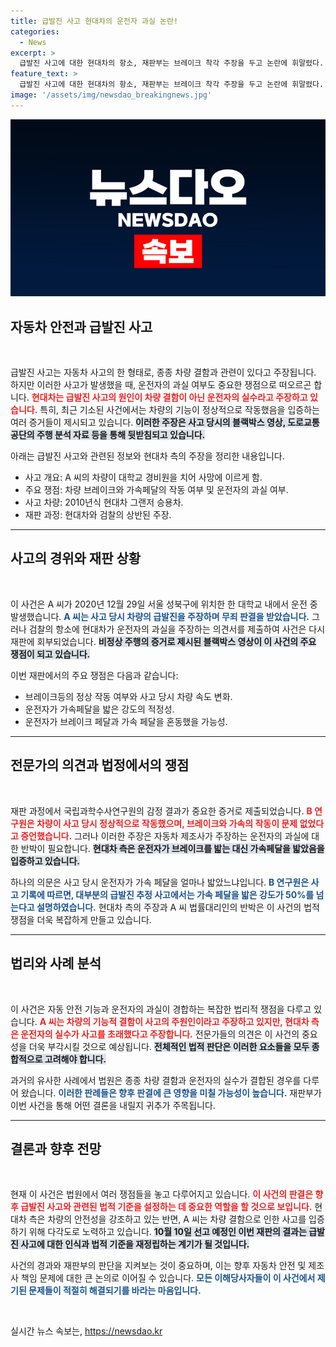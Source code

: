 ```yaml
---
title: 급발진 사고 현대차의 운전자 과실 논란!
categories:
  - News
excerpt: >
  급발진 사고에 대한 현대차의 항소, 재판부는 브레이크 착각 주장을 두고 논란에 휘말렸다. 차량 결함과 운전자의 과실, 두 가지 쟁점이 엇갈리는 가운데, 사고 재구성을 위한 마지막 변론이 기대된다!
feature_text: >
  급발진 사고에 대한 현대차의 항소, 재판부는 브레이크 착각 주장을 두고 논란에 휘말렸다. 차량 결함과 운전자의 과실, 두 가지 쟁점이 엇갈리는 가운데, 사고 재구성을 위한 마지막 변론이 기대된다!
image: '/assets/img/newsdao_breakingnews.jpg'
---
```


<p><img src="/assets/img/newsdao_breakingnews.jpg" alt="cryptoinkorea 속보" /></p>

<h2 data-ke-size="size26">자동차 안전과 급발진 사고</h2>

<p data-ke-size="size16">&nbsp;</p>

<p>급발진 사고는 자동차 사고의 한 형태로, 종종 차량 결함과 관련이 있다고 주장됩니다. 하지만 이러한 사고가 발생했을 때, 운전자의 과실 여부도 중요한 쟁점으로 떠오르곤 합니다. <b><span style="color: #ee2323;">현대차는 급발진 사고의 원인이 차량 결함이 아닌 운전자의 실수라고 주장하고 있습니다.</span></b> 특히, 최근 기소된 사건에서는 차량의 기능이 정상적으로 작동했음을 입증하는 여러 증거들이 제시되고 있습니다. <b><span style="background-color: #21538527;">이러한 주장은 사고 당시의 블랙박스 영상, 도로교통공단의 주행 분석 자료 등을 통해 뒷받침되고 있습니다.</span></b> </p>

<p>아래는 급발진 사고와 관련된 정보와 현대차 측의 주장을 정리한 내용입니다.</p>

<ul>
<li>사고 개요: A 씨의 차량이 대학교 경비원을 치어 사망에 이르게 함.</li>
<li>주요 쟁점: 차량 브레이크와 가속페달의 작동 여부 및 운전자의 과실 여부.</li>
<li>사고 차량: 2010년식 현대차 그랜저 승용차.</li>
<li>재판 과정: 현대차와 검찰의 상반된 주장.</li>
</ul>

<hr>

<h2 data-ke-size="size26">사고의 경위와 재판 상황</h2>

<p data-ke-size="size16">&nbsp;</p>

<p>이 사건은 A 씨가 2020년 12월 29일 서울 성북구에 위치한 한 대학교 내에서 운전 중 발생했습니다. <b><span style="color: #1a5490;">A 씨는 사고 당시 차량의 급발진을 주장하며 무죄 판결을 받았습니다.</span></b> 그러나 검찰의 항소에 현대차가 운전자의 과실을 주장하는 의견서를 제출하여 사건은 다시 재판에 회부되었습니다. <b><span style="background-color: #21538527;">비정상 주행의 증거로 제시된 블랙박스 영상이 이 사건의 주요 쟁점이 되고 있습니다.</span></b> </p>

<p>이번 재판에서의 주요 쟁점은 다음과 같습니다:</p>

<ul>
<li>브레이크등의 정상 작동 여부와 사고 당시 차량 속도 변화.</li>
<li>운전자가 가속페달을 밟은 강도의 적정성.</li>
<li>운전자가 브레이크 페달과 가속 페달을 혼동했을 가능성.</li>
</ul>

<hr>

<h2 data-ke-size="size26">전문가의 의견과 법정에서의 쟁점</h2>

<p data-ke-size="size16">&nbsp;</p>

<p>재판 과정에서 국립과학수사연구원의 감정 결과가 중요한 증거로 제출되었습니다. <b><span style="color: #ee2323;">B 연구원은 차량이 사고 당시 정상적으로 작동했으며, 브레이크와 가속의 작동이 문제 없었다고 증언했습니다.</span></b> 그러나 이러한 주장은 자동차 제조사가 주장하는 운전자의 과실에 대한 반박이 필요합니다. <b><span style="background-color: #21538527;">현대차 측은 운전자가 브레이크를 밟는 대신 가속페달을 밟았음을 입증하고 있습니다.</span></b> </p>

<p>하나의 의문은 사고 당시 운전자가 가속 페달을 얼마나 밟았느냐입니다. <b><span style="color: #1a5490;">B 연구원은 사고 기록에 따르면, 대부분의 급발진 추정 사고에서는 가속 페달을 밟은 강도가 50%를 넘는다고 설명하였습니다.</span></b> 현대차 측의 주장과 A 씨 법률대리인의 반박은 이 사건의 법적 쟁점을 더욱 복잡하게 만들고 있습니다.</p>

<hr>

<h2 data-ke-size="size26">법리와 사례 분석</h2>

<p data-ke-size="size16">&nbsp;</p>

<p>이 사건은 자동 안전 기능과 운전자의 과실이 경합하는 복잡한 법리적 쟁점을 다루고 있습니다. <b><span style="color: #ee2323;">A 씨는 차량의 기능적 결함이 사고의 주원인이라고 주장하고 있지만, 현대차 측은 운전자의 실수가 사고를 초래했다고 주장합니다.</span></b> 전문가들의 의견은 이 사건의 중요성을 더욱 부각시킬 것으로 예상됩니다. <b><span style="background-color: #21538527;">전체적인 법적 판단은 이러한 요소들을 모두 종합적으로 고려해야 합니다.</span></b> </p>

<p>과거의 유사한 사례에서 법원은 종종 차량 결함과 운전자의 실수가 결합된 경우를 다루어 왔습니다. <b><span style="color: #1a5490;">이러한 판례들은 향후 판결에 큰 영향을 미칠 가능성이 높습니다.</span></b> 재판부가 이번 사건을 통해 어떤 결론을 내릴지 귀추가 주목됩니다.</p>

<hr>

<h2 data-ke-size="size26">결론과 향후 전망</h2>

<p data-ke-size="size16">&nbsp;</p>

<p>현재 이 사건은 법원에서 여러 쟁점들을 놓고 다루어지고 있습니다. <b><span style="color: #ee2323;">이 사건의 판결은 향후 급발진 사고와 관련된 법적 기준을 설정하는 데 중요한 역할을 할 것으로 보입니다.</span></b> 현대차 측은 차량의 안전성을 강조하고 있는 반면, A 씨는 차량 결함으로 인한 사고를 입증하기 위해 다각도로 노력하고 있습니다. <b><span style="background-color: #21538527;">10월 10일 선고 예정인 이번 재판의 결과는 급발진 사고에 대한 인식과 법적 기준을 재정립하는 계기가 될 것입니다.</span></b> </p>

<p>사건의 경과와 재판부의 판단을 지켜보는 것이 중요하며, 이는 향후 자동차 안전 및 제조사 책임 문제에 대한 큰 논의로 이어질 수 있습니다. <b><span style="color: #1a5490;">모든 이해당사자들이 이 사건에서 제기된 문제들이 적절히 해결되기를 바라는 마음입니다.</span></b> </p>

<p data-ke-size="size16">&nbsp;</p>
실시간 뉴스 속보는, <a href="https://newsdao.kr" rel="dofollow">https://newsdao.kr</a>


